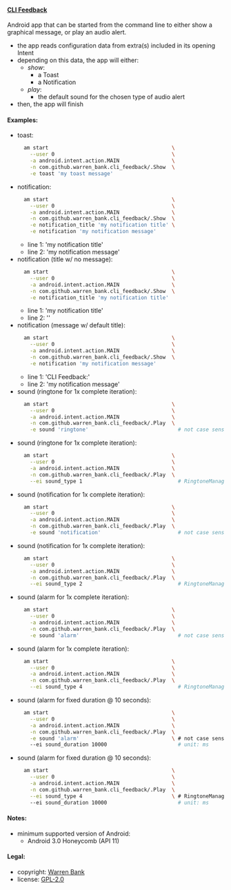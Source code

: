 #### [CLI Feedback](https://github.com/warren-bank/Android-CLI-Feedback)

Android app that can be started from the command line to either show a graphical message, or play an audio alert.

* the app reads configuration data from extra(s) included in its opening Intent
* depending on this data, the app will either:
  * _show_:
    * a Toast
    * a Notification
  * _play_:
    * the default sound for the chosen type of audio alert
* then, the app will finish

#### Examples:

* toast:
  ```bash
    am start                                        \
      --user 0                                      \
      -a android.intent.action.MAIN                 \
      -n com.github.warren_bank.cli_feedback/.Show  \
      -e toast 'my toast message'
  ```
* notification:
  ```bash
    am start                                        \
      --user 0                                      \
      -a android.intent.action.MAIN                 \
      -n com.github.warren_bank.cli_feedback/.Show  \
      -e notification_title 'my notification title' \
      -e notification 'my notification message'
  ```
  * line 1: 'my notification title'
  * line 2: 'my notification message'
* notification (title w/ no message):
  ```bash
    am start                                        \
      --user 0                                      \
      -a android.intent.action.MAIN                 \
      -n com.github.warren_bank.cli_feedback/.Show  \
      -e notification_title 'my notification title'
  ```
  * line 1: 'my notification title'
  * line 2: ''
* notification (message w/ default title):
  ```bash
    am start                                        \
      --user 0                                      \
      -a android.intent.action.MAIN                 \
      -n com.github.warren_bank.cli_feedback/.Show  \
      -e notification 'my notification message'
  ```
  * line 1: 'CLI Feedback:'
  * line 2: 'my notification message'
* sound (ringtone for 1x complete iteration):
  ```bash
    am start                                        \
      --user 0                                      \
      -a android.intent.action.MAIN                 \
      -n com.github.warren_bank.cli_feedback/.Play  \
      -e sound 'ringtone'                             # not case sensitive
  ```
* sound (ringtone for 1x complete iteration):
  ```bash
    am start                                        \
      --user 0                                      \
      -a android.intent.action.MAIN                 \
      -n com.github.warren_bank.cli_feedback/.Play  \
      --ei sound_type 1                               # RingtoneManager.TYPE_RINGTONE
  ```
* sound (notification for 1x complete iteration):
  ```bash
    am start                                        \
      --user 0                                      \
      -a android.intent.action.MAIN                 \
      -n com.github.warren_bank.cli_feedback/.Play  \
      -e sound 'notification'                         # not case sensitive
  ```
* sound (notification for 1x complete iteration):
  ```bash
    am start                                        \
      --user 0                                      \
      -a android.intent.action.MAIN                 \
      -n com.github.warren_bank.cli_feedback/.Play  \
      --ei sound_type 2                               # RingtoneManager.TYPE_NOTIFICATION
  ```
* sound (alarm for 1x complete iteration):
  ```bash
    am start                                        \
      --user 0                                      \
      -a android.intent.action.MAIN                 \
      -n com.github.warren_bank.cli_feedback/.Play  \
      -e sound 'alarm'                                # not case sensitive
  ```
* sound (alarm for 1x complete iteration):
  ```bash
    am start                                        \
      --user 0                                      \
      -a android.intent.action.MAIN                 \
      -n com.github.warren_bank.cli_feedback/.Play  \
      --ei sound_type 4                               # RingtoneManager.TYPE_ALARM
  ```
* sound (alarm for fixed duration @ 10 seconds):
  ```bash
    am start                                        \
      --user 0                                      \
      -a android.intent.action.MAIN                 \
      -n com.github.warren_bank.cli_feedback/.Play  \
      -e sound 'alarm'                              \ # not case sensitive
      --ei sound_duration 10000                       # unit: ms
  ```
* sound (alarm for fixed duration @ 10 seconds):
  ```bash
    am start                                        \
      --user 0                                      \
      -a android.intent.action.MAIN                 \
      -n com.github.warren_bank.cli_feedback/.Play  \
      --ei sound_type 4                             \ # RingtoneManager.TYPE_ALARM
      --ei sound_duration 10000                       # unit: ms
  ```

#### Notes:

* minimum supported version of Android:
  * Android 3.0 Honeycomb (API 11)

#### Legal:

* copyright: [Warren Bank](https://github.com/warren-bank)
* license: [GPL-2.0](https://www.gnu.org/licenses/old-licenses/gpl-2.0.txt)
